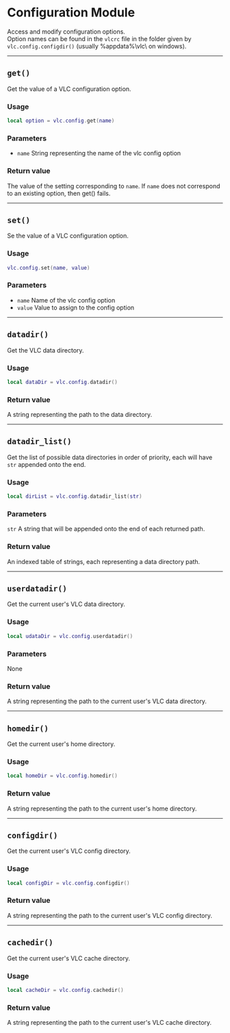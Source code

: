 # Configuration Module

Access and modify configuration options.  
Option names can be found in the `vlcrc` file in the folder given by `vlc.config.configdir()` (usually %appdata%\vlc\ on windows).

----
## `get()`
Get the value of a VLC configuration option.

### Usage
```lua
local option = vlc.config.get(name)
```
### Parameters
- `name` String representing the name of the vlc config option

### Return value
The value of the setting corresponding to `name`. If `name` does not correspond to an existing option, then get() fails.

----
## `set()`
Se the value of a VLC configuration option.

### Usage
```lua
vlc.config.set(name, value)
```

### Parameters
- `name` Name of the vlc config option
- `value` Value to assign to the config option

----
## `datadir()`
Get the VLC data directory.

### Usage
```lua
local dataDir = vlc.config.datadir()
```

### Return value
A string representing the path to the data directory.

----
## `datadir_list()`
Get the list of possible data directories in order of priority, each will have `str` appended onto the end.

### Usage
```lua
local dirList = vlc.config.datadir_list(str)
```

### Parameters
`str` A string that will be appended onto the end of each returned path.

### Return value
An indexed table of strings, each representing a data directory path.

----
## `userdatadir()`
Get the current user's VLC data directory.

### Usage
```lua
local udataDir = vlc.config.userdatadir()
```

### Parameters
None

### Return value
A string representing the path to the current user's VLC data directory.

----
## `homedir()`
Get the current user's home directory.

### Usage
```lua
local homeDir = vlc.config.homedir()
```

### Return value
A string representing the path to the current user's home directory.

----
## `configdir()`
Get the current user's VLC config directory.

### Usage
```lua
local configDir = vlc.config.configdir()
```

### Return value
A string representing the path to the current user's VLC config directory.

----
## `cachedir()`
Get the current user's VLC cache directory.

### Usage
```lua
local cacheDir = vlc.config.cachedir()
```

### Return value
A string representing the path to the current user's VLC cache directory.
